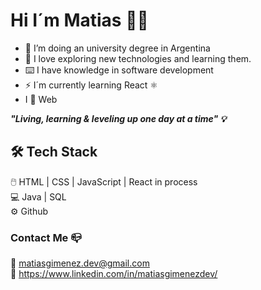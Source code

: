 # Hi I´m Matias 👋🏽

- 🔭 I’m doing an university degree in Argentina
- 🌱 I love exploring new technologies and learning them.
- ⌨️ I have knowledge in software development
- ⚡ I´m currently learning React ⚛️
- I 🧡 Web

***"Living, learning & leveling up one day at a time" 💡***

## 🛠 Tech Stack

🖱️   HTML | CSS | JavaScript | React in process <br/>
💻   Java | SQL <br/>
⚙️   Github 

### Contact Me 📪

📧 matiasgimenez.dev@gmail.com <br/>
👔 https://www.linkedin.com/in/matiasgimenezdev/


